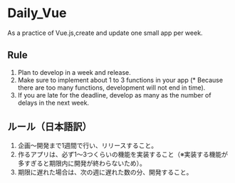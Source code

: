 # Daily_Vue
As a practice of Vue.js,create and update one small app per week.

## Rule
1. Plan to develop in a week and release.
2. Make sure to implement about 1 to 3 functions in your app (* Because there are too many functions, development will not end in time).
3. If you are late for the deadline, develop as many as the number of delays in the next week.

## ルール（日本語訳）
1. 企画～開発まで1週間で行い、リリースすること。
2. 作るアプリは、必ず1～3つくらいの機能を実装すること（※実装する機能が多すぎると期限内に開発が終わらないため）。
3. 期限に遅れた場合は、次の週に遅れた数の分、開発すること。
